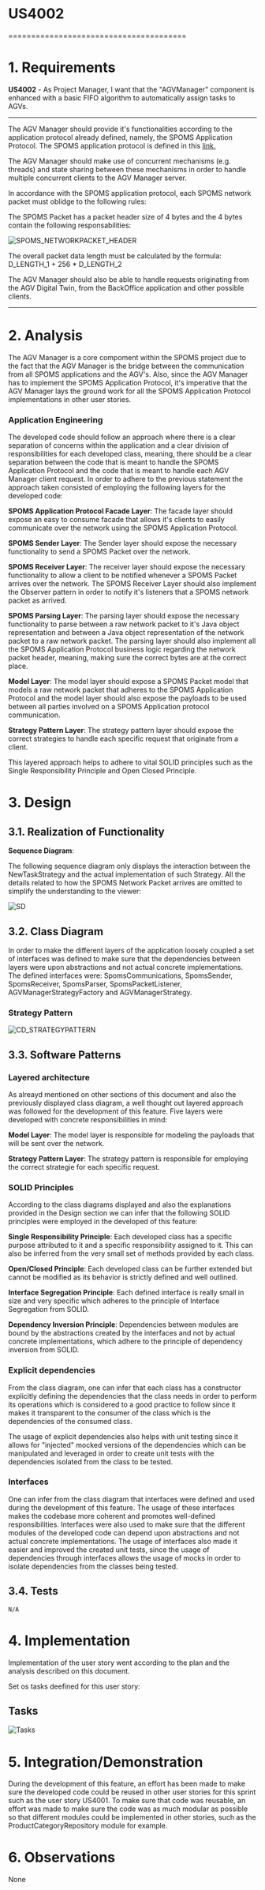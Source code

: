 # US4002
=======================================


# 1. Requirements

**US4002** - As Project Manager, I want that the "AGVManager" component is enhanced with a basic FIFO algorithm to automatically assign tasks to AGVs.
___
The AGV Manager should provide it's functionalities according to the application protocol already defined, namely, the SPOMS Application Protocol. The SPOMS application protocol is defined in this [link.](https://moodle.isep.ipp.pt/pluginfile.php/201266/mod_resource/content/2/LEI-2021-22-Sem4-Project_v1-CommunicationProtocol.pdf)

The AGV Manager should make use of concurrent mechanisms (e.g. threads) and state sharing between these mechanisms in order to handle multiple concurrent clients to the AGV Manager server.

In accordance with the SPOMS application protocol, each SPOMS network packet must oblidge to the following rules:

The SPOMS Packet has a packet header size of 4 bytes and the 4 bytes contain the following responsabilities:

![SPOMS_NETWORKPACKET_HEADER](SPOMS_NetworkPacket_Header.png)

The overall packet data length must be calculated by the formula: D_LENGTH_1 + 256 * D_LENGTH_2

The AGV Manager should also be able to handle requests originating from the AGV Digital Twin, from the BackOffice application and other possible clients.
____

# 2. Analysis
The AGV Manager is a core compoment within the SPOMS project due to the fact that the AGV Manager is the bridge between the communication from all SPOMS applications and the AGV's. Also, since the AGV 
Manager has to implement the SPOMS Application Protocol, it's imperative that the AGV Manager lays the ground work for all the SPOMS Application Protocol implementations in other user stories.


### Application Engineering
The developed code should follow an approach where there is a clear separation of concerns within the application and a clear division of responsibilities for each developed class, meaning, there should be a clear separation between the code that is meant to handle the SPOMS Application Protocol and the code that is meant to handle each AGV Manager client request. 
In order to adhere to the previous statement the approach taken consisted of employing the following layers for the developed code:

**SPOMS Application Protocol Facade Layer**: The facade layer should expose an easy to consume facade that allows it's clients to easily communicate over the network using the SPOMS Application Protocol. 


**SPOMS Sender Layer**: The Sender layer should expose the necessary functionality to send a SPOMS Packet over the network.


**SPOMS Receiver Layer**: The receiver layer should expose the necessary functionality to allow a client to be notified whenever a SPOMS Packet arrives over the network. The SPOMS Receiver Layer should also implement the Observer pattern in order to notify it's listeners that a SPOMS network packet as arrived.


**SPOMS Parsing Layer**: The parsing layer should expose the necessary functionality to parse between a raw network packet to it's Java object representation and between a Java object representation of the network packet to a raw network packet. The parsing layer should also implement all the SPOMS Application Protocol business logic regarding the network packet header, meaning, making sure the correct bytes are at the correct place.

**Model Layer**: The model layer should expose a SPOMS Packet model that models a raw network packet that adheres to the SPOMS Application Protocol and the model layer should also expose the payloads to be used between all parties involved on a SPOMS Application protocol communication.


**Strategy Pattern Layer**: The strategy pattern layer should expose the correct strategies to handle each specific request that originate from a client.

This layered approach helps to adhere to vital SOLID principles such as the Single Responsibility Principle and Open Closed Principle.

# 3. Design

## 3.1. Realization of Functionality

**Sequence Diagram**:

The following sequence diagram only displays the interaction between the NewTaskStrategy and the actual implementation of such Strategy. All the details related to how the SPOMS Network Packet arrives are omitted to simplify the understanding to the viewer:

![SD](SD_UD4002.svg)

## 3.2. Class Diagram
In order to make the different layers of the application loosely coupled a set of interfaces was defined to make sure that the dependencies between layers were upon abstractions and not actual concrete implementations. The defined interfaces were: SpomsCommunications, SpomsSender, SpomsReceiver, SpomsParser, SpomsPacketListener, AGVManagerStrategyFactory and AGVManagerStrategy. 

### Strategy Pattern
![CD_STRATEGYPATTERN](CD_STRATEGYPATTERN.svg)

## 3.3. Software Patterns

### Layered architecture
As alreayd mentioned on other sections of this document and also the previously displayed class diagram, a well thought out layered approach was followed for the development of this feature. Five layers were developed with concrete responsibilities in mind:

**Model Layer**: The model layer is responsible for modeling the payloads that will be sent over the network.

**Strategy Pattern Layer**: The strategy pattern is responsible for employing the correct strategie for each specific request.

### SOLID Principles
According to the class diagrams displayed and also the explanations provided in the Design section we can infer that the following SOLID principles were employed in the developed of this feature:

**Single Responsibility Principle**: Each developed class has a specific purpose attributed to it and a specific responsibility assigned to it. This can also be inferred from the very small set of methods provided by each class.

**Open/Closed Principle**: Each developed class can be further extended but cannot be modified as its behavior is strictly defined and well outlined.

**Interface Segregation Principle**: Each defined interface is really small in size and very specific which adheres to the principle of Interface Segregation from SOLID.

**Dependency Inversion Principle**: Dependencies between modules are bound by the abstractions created by the interfaces and not by actual concrete implementations, which adhere to the principle of dependency inversion from SOLID.

### Explicit dependencies
From the class diagram, one can infer that each class has a constructor explicitly defining the dependencies that the class needs in order to perform its operations which is considered to a good practice to follow since it makes it transparent to the consumer of the class which is the dependencies of the consumed class. 

The usage of explicit dependencies also helps with unit testing since it allows for "injected" mocked versions of the dependencies which can be manipulated and leveraged in order to create unit tests with the dependencies isolated from the class to be tested.

### Interfaces
One can infer from the class diagram that interfaces were defined and used during the development of this feature. The usage of these interfaces makes the codebase more coherent and promotes well-defined responsibilities. Interfaces were also used to make sure that the different modules of the developed code can depend upon abstractions and not actual concrete implementations. The usage of interfaces also made it easier and improved the created unit tests, since the usage of dependencies through interfaces allows the usage of mocks in order to isolate dependencies from the classes being tested.

## 3.4. Tests 

    N/A

# 4. Implementation

Implementation of the user story went according to the plan and the analysis described on this document.

Set os tasks deefined for this user story:

## Tasks

![Tasks](Tasks.png)

# 5. Integration/Demonstration

During the development of this feature, an effort has been made to make sure the developed code could be reused in other user stories for this sprint such as the user story US4001. To make sure that code was reusable, an effort was made to make sure the code was as much modular as possible so that different modules could be implemented in other stories, such as the ProductCategoryRepository module for example.

# 6. Observations
None


